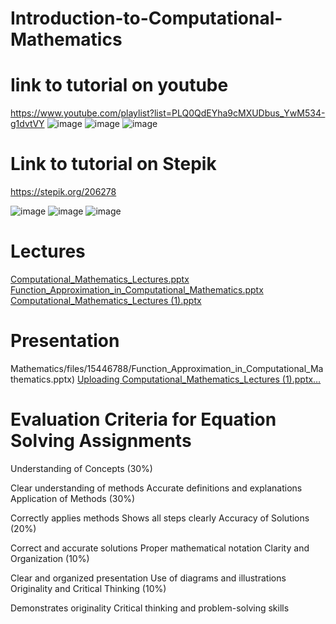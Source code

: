 # Introduction-to-Computational-Mathematics


# Iink to tutorial on youtube 
https://www.youtube.com/playlist?list=PLQ0QdEYha9cMXUDbus_YwM534-g1dvtVY
![image](https://github.com/Bekmyrzapro/Introduction-to-Computational-Mathematics/assets/74038682/f9b2e7c3-7e0d-4444-9ff4-e8e97e0cba5b)
![image](https://github.com/Bekmyrzapro/Introduction-to-Computational-Mathematics/assets/74038682/78daaa5c-c679-43a7-9fb7-1e5a8bf323fc)
![image](https://github.com/Bekmyrzapro/Introduction-to-Computational-Mathematics/assets/74038682/8781d8f5-4c8e-4936-9ce8-3c8cf1ce614c)

# Link to tutorial on Stepik
https://stepik.org/206278

![image](https://github.com/Bekmyrzapro/Introduction-to-Computational-Mathematics/assets/74038682/893f2504-cb63-42c4-b594-a4691f984f6e)
![image](https://github.com/Bekmyrzapro/Introduction-to-Computational-Mathematics/assets/74038682/0918e34f-8b4e-4719-a5ac-13b3d58beea7)
![image](https://github.com/Bekmyrzapro/Introduction-to-Computational-Mathematics/assets/74038682/bc5ec525-0e48-4470-aab4-764e0b69d8fa)


# Lectures
[Computational_Mathematics_Lectures.pptx](https://github.com/Bekmyrzapro/Introduction-to-Computational-Mathematics/files/15446740/Computational_Mathematics_Lectures.pptx)
[Function_Approximation_in_Computational_Mathematics.pptx](https://github.com/Bekmyrzapro/Introduction-to-Computational-Mathematics/files/15446775/Function_Approximation_in_Computational_Mathematics.pptx)
[Computational_Mathematics_Lectures (1).pptx](https://github.com/Bekmyrzapro/Introduction-to-Computational-Mathematics/files/15446792/Computational_Mathematics_Lectures.1.pptx)

# Presentation
Mathematics/files/15446788/Function_Approximation_in_Computational_Mathematics.pptx)
[Uploading Computational_Mathematics_Lectures (1).pptx…]()

# Evaluation Criteria for Equation Solving Assignments

Understanding of Concepts (30%)

Clear understanding of methods
Accurate definitions and explanations
Application of Methods (30%)

Correctly applies methods
Shows all steps clearly
Accuracy of Solutions (20%)

Correct and accurate solutions
Proper mathematical notation
Clarity and Organization (10%)

Clear and organized presentation
Use of diagrams and illustrations
Originality and Critical Thinking (10%)

Demonstrates originality
Critical thinking and problem-solving skills

